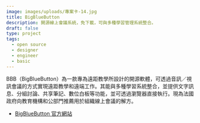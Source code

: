 ```yaml
---
image: images/uploads/專案卡-14.jpg
title: BigBlueButton
description: 開源線上會議系統，免下載，可與多種學習管理系統整合。
draft: false
type: project
tags:
  - open source
  - designer
  - engineer
  - basic
---
```

BBB（BigBlueButton）為一款專為遠距教學所設計的開源軟體，可透過音訊／視訊會議的方式實現遠距教學和遠端工作。其能與多種學習系統整合，並提供文字訊息、分組討論、共享筆記、數位白板等功能，並可透過瀏覽器直接執行。現為法國政府向教育機構和公部門推薦用於組織線上會議的解方。

- [BigBlueButton 官方網站](https://bigbluebutton.org/)

